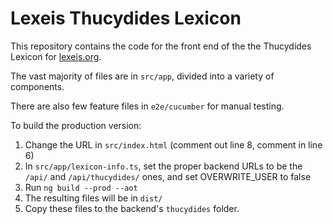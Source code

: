 # Lexeis Thucydides Lexicon

This repository contains the code for the front end of the the Thucydides Lexicon for
[lexeis.org](https://lexeis.org).


The vast majority of files are in `src/app`, divided into a variety of components.

There are also few feature files in `e2e/cucumber` for manual testing.


To build the production version:
1. Change the URL in `src/index.html` (comment out line 8, comment in line 6)
2. In `src/app/lexicon-info.ts`, set the proper backend URLs to be the `/api/` and `/api/thucydides/` ones, and set OVERWRITE_USER to false
3. Run `ng build --prod --aot`
4. The resulting files will be in `dist/`
5. Copy these files to the backend's `thucydides` folder.

